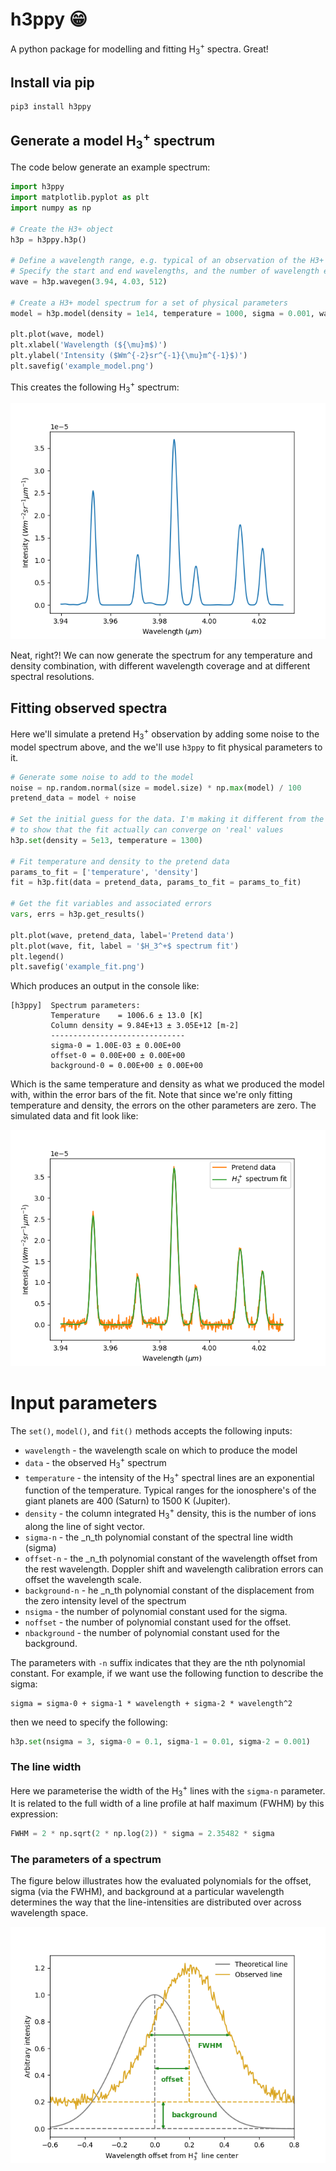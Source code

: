 # h3ppy 😁

A python package for modelling and fitting H<sub>3</sub><sup>+</sup> spectra. Great! 

## Install via pip
```
pip3 install h3ppy
```
## Generate a model H<sub>3</sub><sup>+</sup> spectrum 


The code below generate an example spectrum: 

```python
import h3ppy
import matplotlib.pyplot as plt
import numpy as np

# Create the H3+ object
h3p = h3ppy.h3p()

# Define a wavelength range, e.g. typical of an observation of the H3+ Q branch
# Specify the start and end wavelengths, and the number of wavelength elements
wave = h3p.wavegen(3.94, 4.03, 512)

# Create a H3+ model spectrum for a set of physical parameters 
model = h3p.model(density = 1e14, temperature = 1000, sigma = 0.001, wavelength = wave)

plt.plot(wave, model)
plt.xlabel('Wavelength (${\mu}m$)')
plt.ylabel('Intensity ($Wm^{-2}sr^{-1}{\mu}m^{-1}$)')
plt.savefig('example_model.png')
```
This creates the following H<sub>3</sub><sup>+</sup> spectrum: 

![Model H3+ spectra](img/example_model.png)

Neat, right?! We can now generate the spectrum for any temperature and density combination, with different wavelength coverage and at different spectral resolutions. 


## Fitting observed spectra

Here we'll simulate a pretend H<sub>3</sub><sup>+</sup> observation by adding some noise to the model spectrum above, and the we'll use `h3ppy` to fit physical parameters to it. 

```python
# Generate some noise to add to the model  
noise = np.random.normal(size = model.size) * np.max(model) / 100
pretend_data = model + noise

# Set the initial guess for the data. I'm making it different from the model input
# to show that the fit actually can converge on 'real' values
h3p.set(density = 5e13, temperature = 1300)

# Fit temperature and density to the pretend data
params_to_fit = ['temperature', 'density']
fit = h3p.fit(data = pretend_data, params_to_fit = params_to_fit)

# Get the fit variables and associated errors
vars, errs = h3p.get_results()

plt.plot(wave, pretend_data, label='Pretend data')
plt.plot(wave, fit, label = '$H_3^+$ spectrum fit')
plt.legend()
plt.savefig('example_fit.png')
```
Which produces an output in the console like:

```
[h3ppy]  Spectrum parameters:
         Temperature    = 1006.6 ± 13.0 [K]
         Column density = 9.84E+13 ± 3.05E+12 [m-2]
         ------------------------------
         sigma-0 = 1.00E-03 ± 0.00E+00
         offset-0 = 0.00E+00 ± 0.00E+00
         background-0 = 0.00E+00 ± 0.00E+00
```
Which is the same temperature and density as what we produced the model with, within the error bars of the fit. Note that since we're only fitting temperature and density, the errors on the other parameters are zero. The simulated data and fit look like:

![Model H3+ spectra](img/example_fit.png)


# Input parameters

The `set()`, `model()`, and `fit()` methods accepts the following inputs:


* `wavelength` - the wavelength scale on which to produce the model
* `data` - the observed H<sub>3</sub><sup>+</sup> spectrum
* `temperature` - the intensity of the H<sub>3</sub><sup>+</sup> spectral lines are an exponential function of the temperature. Typical ranges for the ionosphere's of the giant planets are 400 (Saturn) to 1500 K (Jupiter).
* `density` - the column integrated H<sub>3</sub><sup>+</sup> density, this is the number of ions along the line of sight vector.
* `sigma-n` - the _n_th polynomial constant of the spectral line width (sigma)
* `offset-n` - the _n_th polynomial constant of the wavelength offset from the rest wavelength. Doppler shift and wavelength calibration errors can offset the wavelength scale. 
* `background-n` - he _n_th polynomial constant of the displacement from the zero intensity level of the spectrum
* `nsigma` - the number of polynomial constant used for the sigma.
* `noffset` - the number of polynomial constant used for the offset.
* `nbackground` - the number of polynomial constant used for the background.


The parameters with `-n` suffix indicates that they are the nth polynomial constant. For example, if we want use the following function to describe the sigma:
```
sigma = sigma-0 + sigma-1 * wavelength + sigma-2 * wavelength^2
```
then we need to specify the following: 
```python
h3p.set(nsigma = 3, sigma-0 = 0.1, sigma-1 = 0.01, sigma-2 = 0.001) 
```

### The line width
Here we parameterise the width of the H<sub>3</sub><sup>+</sup> lines with the `sigma-n` parameter. It is related to the full width of a line profile at half maximum (FWHM) by this expression: 
```python
FWHM = 2 * np.sqrt(2 * np.log(2)) * sigma = 2.35482 * sigma
```

### The parameters of a spectrum
The figure below illustrates how the evaluated polynomials for the offset, sigma (via the FWHM), and background at a particular wavelength determines the way that the line-intensities are distributed over across wavelength space.   

![The parameters of a spectrum](img/spectrum_parameters.png)

